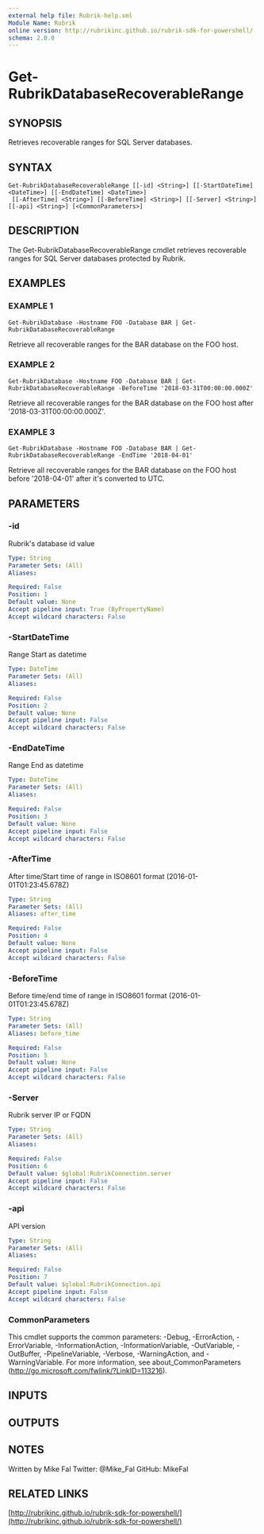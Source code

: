 ```yaml
---
external help file: Rubrik-help.xml
Module Name: Rubrik
online version: http://rubrikinc.github.io/rubrik-sdk-for-powershell/
schema: 2.0.0
---
```


# Get-RubrikDatabaseRecoverableRange

## SYNOPSIS
Retrieves recoverable ranges for SQL Server databases.

## SYNTAX

```
Get-RubrikDatabaseRecoverableRange [[-id] <String>] [[-StartDateTime] <DateTime>] [[-EndDateTime] <DateTime>]
 [[-AfterTime] <String>] [[-BeforeTime] <String>] [[-Server] <String>] [[-api] <String>] [<CommonParameters>]
```

## DESCRIPTION
The Get-RubrikDatabaseRecoverableRange cmdlet retrieves recoverable ranges for
SQL Server databases protected by Rubrik.

## EXAMPLES

### EXAMPLE 1
```
Get-RubrikDatabase -Hostname FOO -Database BAR | Get-RubrikDatabaseRecoverableRange
```

Retrieve all recoverable ranges for the BAR database on the FOO host.

### EXAMPLE 2
```
Get-RubrikDatabase -Hostname FOO -Database BAR | Get-RubrikDatabaseRecoverableRange -BeforeTime '2018-03-31T00:00:00.000Z'
```

Retrieve all recoverable ranges for the BAR database on the FOO host after '2018-03-31T00:00:00.000Z'.

### EXAMPLE 3
```
Get-RubrikDatabase -Hostname FOO -Database BAR | Get-RubrikDatabaseRecoverableRange -EndTime '2018-04-01'
```

Retrieve all recoverable ranges for the BAR database on the FOO host before '2018-04-01' after it's converted to UTC.

## PARAMETERS

### -id
Rubrik's database id value

```yaml
Type: String
Parameter Sets: (All)
Aliases:

Required: False
Position: 1
Default value: None
Accept pipeline input: True (ByPropertyName)
Accept wildcard characters: False
```

### -StartDateTime
Range Start as datetime

```yaml
Type: DateTime
Parameter Sets: (All)
Aliases:

Required: False
Position: 2
Default value: None
Accept pipeline input: False
Accept wildcard characters: False
```

### -EndDateTime
Range End as datetime

```yaml
Type: DateTime
Parameter Sets: (All)
Aliases:

Required: False
Position: 3
Default value: None
Accept pipeline input: False
Accept wildcard characters: False
```

### -AfterTime
After time/Start time of range in ISO8601 format (2016-01-01T01:23:45.678Z)

```yaml
Type: String
Parameter Sets: (All)
Aliases: after_time

Required: False
Position: 4
Default value: None
Accept pipeline input: False
Accept wildcard characters: False
```

### -BeforeTime
Before time/end time of range in ISO8601 format (2016-01-01T01:23:45.678Z)

```yaml
Type: String
Parameter Sets: (All)
Aliases: before_time

Required: False
Position: 5
Default value: None
Accept pipeline input: False
Accept wildcard characters: False
```

### -Server
Rubrik server IP or FQDN

```yaml
Type: String
Parameter Sets: (All)
Aliases:

Required: False
Position: 6
Default value: $global:RubrikConnection.server
Accept pipeline input: False
Accept wildcard characters: False
```

### -api
API version

```yaml
Type: String
Parameter Sets: (All)
Aliases:

Required: False
Position: 7
Default value: $global:RubrikConnection.api
Accept pipeline input: False
Accept wildcard characters: False
```

### CommonParameters
This cmdlet supports the common parameters: -Debug, -ErrorAction, -ErrorVariable, -InformationAction, -InformationVariable, -OutVariable, -OutBuffer, -PipelineVariable, -Verbose, -WarningAction, and -WarningVariable. For more information, see about_CommonParameters (http://go.microsoft.com/fwlink/?LinkID=113216).

## INPUTS

## OUTPUTS

## NOTES
Written by Mike Fal
Twitter: @Mike_Fal
GitHub: MikeFal

## RELATED LINKS

[http://rubrikinc.github.io/rubrik-sdk-for-powershell/](http://rubrikinc.github.io/rubrik-sdk-for-powershell/)

